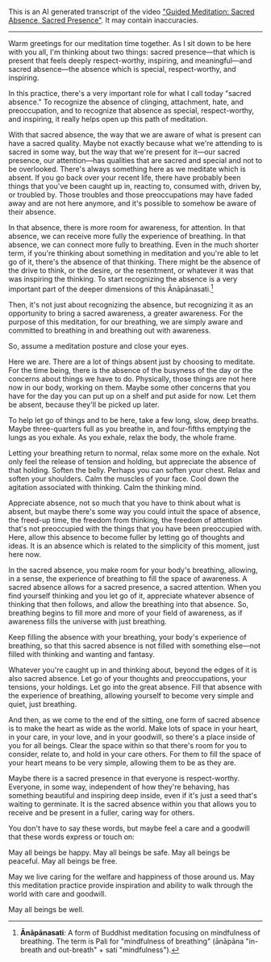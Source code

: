 This is an AI generated transcript of the video ["Guided Meditation: Sacred Absence, Sacred Presence"](https://www.youtube.com/watch?v=m34ANrj5EAY). It may contain inaccuracies.

***

Warm greetings for our meditation time together. As I sit down to be here with you all, I'm thinking about two things: sacred presence—that which is present that feels deeply respect-worthy, inspiring, and meaningful—and sacred absence—the absence which is special, respect-worthy, and inspiring.

In this practice, there's a very important role for what I call today "sacred absence." To recognize the absence of clinging, attachment, hate, and preoccupation, and to recognize that absence as special, respect-worthy, and inspiring, it really helps open up this path of meditation.

With that sacred absence, the way that we are aware of what is present can have a sacred quality. Maybe not exactly because what we're attending to is sacred in some way, but the way that we're present for it—our sacred presence, our attention—has qualities that are sacred and special and not to be overlooked. There's always something here as we meditate which is absent. If you go back over your recent life, there have probably been things that you've been caught up in, reacting to, consumed with, driven by, or troubled by. Those troubles and those preoccupations may have faded away and are not here anymore, and it's possible to somehow be aware of their absence.

In that absence, there is more room for awareness, for attention. In that absence, we can receive more fully the experience of breathing. In that absence, we can connect more fully to breathing. Even in the much shorter term, if you're thinking about something in meditation and you're able to let go of it, there's the absence of that thinking. There might be the absence of the drive to think, or the desire, or the resentment, or whatever it was that was inspiring the thinking. To start recognizing the absence is a very important part of the deeper dimensions of this Ānāpānasati.[^1]

Then, it's not just about recognizing the absence, but recognizing it as an opportunity to bring a sacred awareness, a greater awareness. For the purpose of this meditation, for our breathing, we are simply aware and committed to breathing in and breathing out with awareness.

So, assume a meditation posture and close your eyes.

Here we are. There are a lot of things absent just by choosing to meditate. For the time being, there is the absence of the busyness of the day or the concerns about things we have to do. Physically, those things are not here now in our body, working on them. Maybe some other concerns that you have for the day you can put up on a shelf and put aside for now. Let them be absent, because they'll be picked up later.

To help let go of things and to be here, take a few long, slow, deep breaths. Maybe three-quarters full as you breathe in, and four-fifths emptying the lungs as you exhale. As you exhale, relax the body, the whole frame.

Letting your breathing return to normal, relax some more on the exhale. Not only feel the release of tension and holding, but appreciate the absence of that holding. Soften the belly. Perhaps you can soften your chest. Relax and soften your shoulders. Calm the muscles of your face. Cool down the agitation associated with thinking. Calm the thinking mind.

Appreciate absence, not so much that you have to think about what is absent, but maybe there's some way you could intuit the space of absence, the freed-up time, the freedom from thinking, the freedom of attention that's not preoccupied with the things that you have been preoccupied with. Here, allow this absence to become fuller by letting go of thoughts and ideas. It is an absence which is related to the simplicity of this moment, just here now.

In the sacred absence, you make room for your body's breathing, allowing, in a sense, the experience of breathing to fill the space of awareness. A sacred absence allows for a sacred presence, a sacred attention. When you find yourself thinking and you let go of it, appreciate whatever absence of thinking that then follows, and allow the breathing into that absence. So, breathing begins to fill more and more of your field of awareness, as if awareness fills the universe with just breathing.

Keep filling the absence with your breathing, your body's experience of breathing, so that this sacred absence is not filled with something else—not filled with thinking and wanting and fantasy.

Whatever you're caught up in and thinking about, beyond the edges of it is also sacred absence. Let go of your thoughts and preoccupations, your tensions, your holdings. Let go into the great absence. Fill that absence with the experience of breathing, allowing yourself to become very simple and quiet, just breathing.

And then, as we come to the end of the sitting, one form of sacred absence is to make the heart as wide as the world. Make lots of space in your heart, in your care, in your love, and in your goodwill, so there's a place inside of you for all beings. Clear the space within so that there's room for you to consider, relate to, and hold in your care others. For them to fill the space of your heart means to be very simple, allowing them to be as they are.

Maybe there is a sacred presence in that everyone is respect-worthy. Everyone, in some way, independent of how they're behaving, has something beautiful and inspiring deep inside, even if it's just a seed that's waiting to germinate. It is the sacred absence within you that allows you to receive and be present in a fuller, caring way for others.

You don't have to say these words, but maybe feel a care and a goodwill that these words express or touch on:

May all beings be happy.
May all beings be safe.
May all beings be peaceful.
May all beings be free.

May we live caring for the welfare and happiness of those around us. May this meditation practice provide inspiration and ability to walk through the world with care and goodwill.

May all beings be well.

[^1]: **Ānāpānasati**: A form of Buddhist meditation focusing on mindfulness of breathing. The term is Pali for "mindfulness of breathing" (ānāpāna "in-breath and out-breath" + sati "mindfulness").